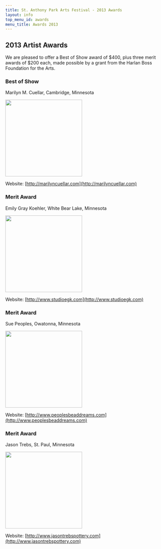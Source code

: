 ```yaml
---
title: St. Anthony Park Arts Festival - 2013 Awards
layout: info
top_menu_id: awards
menu_title: Awards 2013
---
```


## 2013 Artist Awards

We are pleased to offer a Best of Show award of $400, plus three merit awards of $200 each, 
made possible by a grant from the Harlan Boss Foundation for the Arts.

### Best of Show

Marilyn M. Cuellar, Cambridge, Minnesota

<div class='whopic'>
	<img height='240' src='/images/artists/images/75640.342096.jpg'>
</div>

Website: [http://marilyncuellar.com](http://marilyncuellar.com)

### Merit Award

Emily Gray Koehler, White Bear Lake, Minnesota

<div class='whopic'>
<img height='240' src='/images/artists/images/77517.344696.jpg'>
</div>

Website: [http://www.studioegk.com](http://www.studioegk.com)

### Merit Award

Sue Peoples, Owatonna, Minnesota

<div class='whopic'>
<img height='240' src='/images/artists/images/73971.329899.jpg'>
</div>

Website: [http://www.peoplesbeaddreams.com](http://www.peoplesbeaddreams.com)

### Merit Award

Jason Trebs, St. Paul, Minnesota

<div class='whopic'>
<img height='240' src='/images/artists/images/78050.346595.jpg'>
</div>

Website: [http://www.jasontrebspottery.com](http://www.jasontrebspottery.com)
